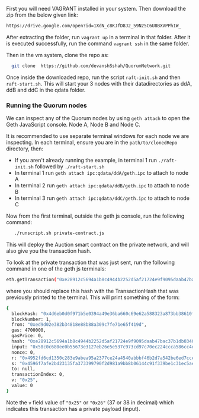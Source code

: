 
First you will need VAGRANT installed in your system. Then download the zip from the below given link:
```sh 
https://drive.google.com/open?id=1XdN_c8KJfD8J2_59N25C6U8BXVPPh1W_
```

After extracting the folder, run `vagrant up` in a terminal in that folder. 
After it is executed successfully, run the command `vagrant ssh` in the same folder.
 
Then in the vm system, clone the repo as: 
```sh
  git clone  https://github.com/devanshSshah/QuorumNetwork.git
```

Once inside the downloaded repo, run the script `raft-init.sh` and then `raft-start.sh`. This will start your 3 nodes with their datadirectories as ddA, ddB and ddC in the qdata folder.

### Running the Quorum nodes

We can inspect any of the Quorum nodes by using `geth attach` to open the Geth JavaScript console. Node A, Node B and Node C.  

It is recommended to use separate terminal windows for each node we are inspecting.  In each terminal, ensure you are in the `path/to/clonedRepo` directory, then:

- If you aren't already running the example, in terminal 1 run `./raft-init.sh` followed by `./raft-start.sh`
- In terminal 1 run `geth attach ipc:qdata/ddA/geth.ipc` to attach to node A
- In terminal 2 run `geth attach ipc:qdata/ddB/geth.ipc` to attach to node B
- In terminal 3 run `geth attach ipc:qdata/ddC/geth.ipc` to attach to node C

Now from the first terminal, outside the geth js console, run the following command: 
```sh
   ./runscript.sh private-contract.js
```
This will deploy the Auction smart contract on the private network, and will also give you the transaction hash.

To look at the private transaction that was just sent, run the following command in one of the geth js terminals:
```sh
eth.getTransaction("0xe28912c5694a1b8c4944b2252d5af21724e9f9095daab47bac37b1db0340e0bf")
```
where you should replace this hash with the TransactionHash that was previously printed to the terminal.  This will print something of the form:
```sh
{
  blockHash: "0x4d6eb0d0f971b5e0394a49e36ba660c69e62a588323a873bb38610f7b9690b34",
  blockNumber: 1,
  from: "0xed9d02e382b34818e88b88a309c7fe71e65f419d",
  gas: 4700000,
  gasPrice: 0,
  hash: "0xe28912c5694a1b8c4944b2252d5af21724e9f9095daab47bac37b1db0340e0bf",
  input: "0x58c0c680ee0b55673e3127eb26e5e537c973cd97c70ec224ccca586cc4d31ae042d2c55704b881d26ca013f15ade30df2dd196da44368b4a7abfec4a2022ec6f",
  nonce: 0,
  r: "0x4952fd6cd1350c283e9abea95a2377ce24a4540abbbf46b2d7a542be6ed7cce5",
  s: "0x4596f7afe2bd23135fa373399790f2d981a9bb8b06144c91f339be1c31ec5aeb",
  to: null,
  transactionIndex: 0,
  v: "0x25",
  value: 0
}
```

Note the `v` field value of `"0x25"` or `"0x26"` (37 or 38 in decimal) which indicates this transaction has a private payload (input). 



